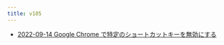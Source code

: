 ```yaml
---
title: v105
---
```



- [2022-09-14 Google Chrome で特定のショートカットキーを無効にする](./../../../../../d/2022/09/14/Google_Chrome_で特定のショートカットキーを無効にする.md)




